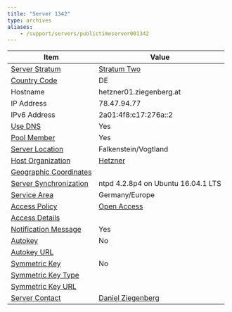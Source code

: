 ```yaml
---
title: "Server 1342"
type: archives
aliases:
    - /support/servers/publictimeserver001342
---
```


| Item | Value |
| ----- | ----- |
| [Server Stratum](/support/servers/serverstratum) | [Stratum Two](/support/servers/stratumtwotimeservers) |
| [Country Code](/support/servers/countrycode) | DE |
| Hostname |  hetzner01.ziegenberg.at |
| IP Address |  78.47.94.77 |
| IPv6 Address |  2a01:4f8:c17:276a::2 |
| [Use DNS](/support/servers/usedns) | Yes |
| [Pool Member](/support/servers/poolmember) | Yes |
| [Server Location](/support/servers/serverlocation) |  Falkenstein/Vogtland |
| [Host Organization](/support/servers/hostorganization) |  [Hetzner](https://www.hetzner.de) |
| [ Geographic Coordinates](/support/servers/geographiccoordinates) | |
| [Server Synchronization](/support/servers/serversynchronization) |  ntpd 4.2.8p4 on Ubuntu 16.04.1 LTS  |
| [Service Area](/support/servers/servicearea) |  Germany/Europe |
| [Access Policy](/support/servers/accesspolicy) | [Open Access](/support/servers/openaccess) |
| [Access Details](/support/servers/accessdetails) |  |
| [Notification Message](/support/servers/notificationmessage) | Yes |
| [Autokey](/support/servers/autokey) | No |
| [Autokey URL](/support/servers/autokeyurl) | |
| [Symmetric Key](/support/servers/symmetrickey) | No |
| [Symmetric Key Type](/support/servers/symmetrickeytype) | |
| [Symmetric Key URL](/support/servers/symmetrickeyurl) | |
| [Server Contact](/support/servers/servercontact) | [Daniel Ziegenberg](mailto:daniel@ziegenberg.at) |